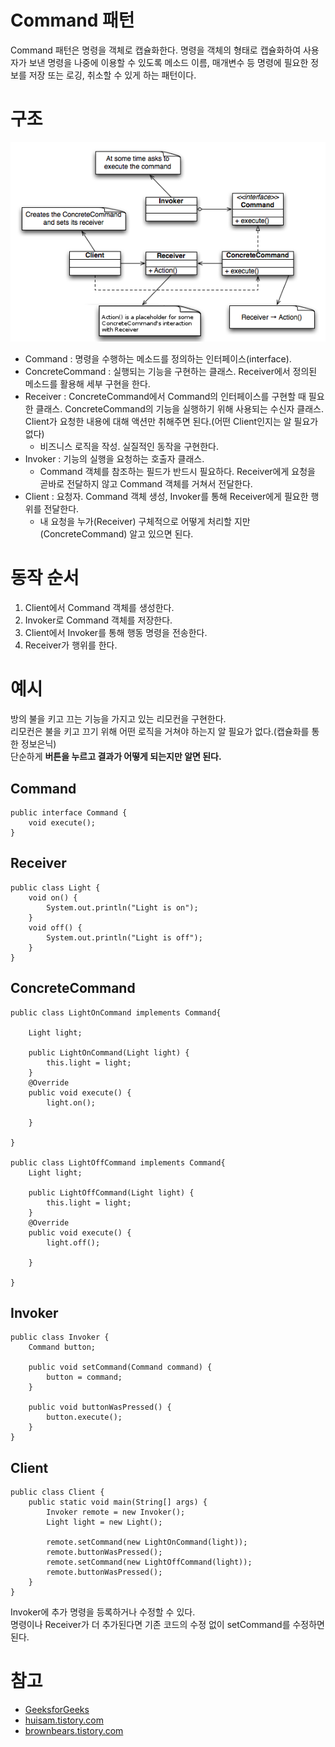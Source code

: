 # Command 패턴

Command 패턴은 명령을 객체로 캡슐화한다. 명령을 객체의 형태로 캡슐화하여 사용자가 보낸 명령을 나중에 이용할 수 있도록 메소드 이름, 매개변수 등 명령에 필요한 정보를 저장 또는 로깅, 취소할 수 있게 하는 패턴이다.  

# 구조

![Command 패턴 구조](../image/command_01.png)

- Command : 명령을 수행하는 메소드를 정의하는 인터페이스(interface).
- ConcreteCommand : 실행되는 기능을 구현하는 클래스. Receiver에서 정의된 메소드를 활용해 세부 구현을 한다.
- Receiver : ConcreteCommand에서 Command의 인터페이스를 구현할 때 필요한 클래스. ConcreteCommand의 기능을 실행하기 위해 사용되는 수신자 클래스. Client가 요청한 내용에 대해 액션만 취해주면 된다.(어떤 Client인지는 알 필요가 없다)
  - 비즈니스 로직을 작성. 실질적인 동작을 구현한다. 
- Invoker : 기능의 실행을 요청하는 호출자 클래스.
  - Command 객체를 참조하는 필드가 반드시 필요하다. Receiver에게 요청을 곧바로 전달하지 않고 Command 객체를 거쳐서 전달한다. 
- Client : 요청자. Command 객체 생성, Invoker를 통해 Receiver에게 필요한 행위를 전달한다.
  - 내 요청을 누가(Receiver) 구체적으로 어떻게 처리할 지만(ConcreteCommand) 알고 있으면 된다.

# 동작 순서

1. Client에서 Command 객체를 생성한다.
2. Invoker로 Command 객체를 저장한다.
3. Client에서 Invoker를 통해 행동 명령을 전송한다.
4. Receiver가 행위를 한다.

# 예시

방의 불을 키고 끄는 기능을 가지고 있는 리모컨을 구현한다.  
리모컨은 불을 키고 끄기 위해 어떤 로직을 거쳐야 하는지 알 필요가 없다.(캡슐화를 통한 정보은닉)   
단순하게 **버튼을 누르고 결과가 어떻게 되는지만 알면 된다.**

## Command
```
public interface Command {
    void execute();
}
```

## Receiver
```
public class Light {
    void on() {
        System.out.println("Light is on");
    }
    void off() {
        System.out.println("Light is off");
    }
}

```

## ConcreteCommand

```
public class LightOnCommand implements Command{

    Light light;

    public LightOnCommand(Light light) {
        this.light = light;
    }
    @Override
    public void execute() {
        light.on();
        
    }
    
}

public class LightOffCommand implements Command{
    Light light;

    public LightOffCommand(Light light) {
        this.light = light;
    }
    @Override
    public void execute() {
        light.off();
        
    }
    
}
```

## Invoker

```
public class Invoker {
    Command button;

    public void setCommand(Command command) {
        button = command;
    }

    public void buttonWasPressed() {
        button.execute();
    }
}
```

## Client

```
public class Client {
    public static void main(String[] args) {
        Invoker remote = new Invoker();
        Light light = new Light();
        
        remote.setCommand(new LightOnCommand(light));
        remote.buttonWasPressed();
        remote.setCommand(new LightOffCommand(light));
        remote.buttonWasPressed();
    }
}
```

Invoker에 추가 명령을 등록하거나 수정할 수 있다.  
명령이나 Receiver가 더 추가된다면 기존 코드의 수정 없이 setCommand를 수정하면 된다.

# 참고
* [GeeksforGeeks](https://www.geeksforgeeks.org/command-pattern/?ref=gcse)
* [huisam.tistory.com](https://huisam.tistory.com/entry/CommandPattern)
* [brownbears.tistory.com](https://brownbears.tistory.com/561)
